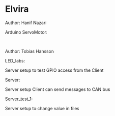 # Elvira
<p>Author: Hanif Nazari</p>
<p>Arduino ServoMotor:</p>
<br>

<p>Author: Tobias Hansson</p>
<p>LED_labs:

Server setup to test GPIO access from the Client</p>
<p>Server:

Server setup Client can send messages to CAN bus</p>
<p>Server_test_1:

Server setup to change value in files</p>
<br>
